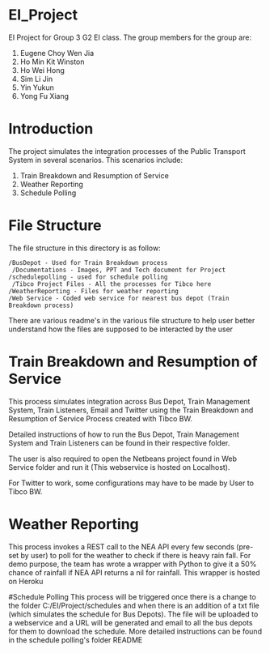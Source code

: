 # EI_Project
EI Project for Group 3 G2 EI class. The group members for the group are:
1. Eugene Choy Wen Jia
2. Ho Min Kit Winston
3. Ho Wei Hong
4. Sim Li Jin
5. Yin Yukun
6. Yong Fu Xiang

# Introduction
The project simulates the integration processes of the Public Transport System in several scenarios. This scenarios include:
1. Train Breakdown and Resumption of Service
2. Weather Reporting
3. Schedule Polling

# File Structure
The file structure in this directory is as follow:

` /BusDepot - Used for Train Breakdown process ` </br>
` /Documentations - Images, PPT and Tech document for Project` </br>
`/schedulepolling - used for schedule polling` </br>
` /Tibco Project Files - All the processes for Tibco here` </br>
` /WeatherReporting - Files for weather reporting ` </br>
` /Web Service - Coded web service for nearest bus depot (Train Breakdown process) ` </br>

There are various readme's in the various file structure to help user better understand how the files are supposed to be interacted by the user

# Train Breakdown and Resumption of Service
This process simulates integration across Bus Depot, Train Management System, Train Listeners, Email and Twitter using the Train Breakdown and Resumption of Service Process created with Tibco BW.

Detailed instructions of how to run the Bus Depot, Train Management System and Train Listeners can be found in their respective folder.

The user is also required to open the Netbeans project found in Web Service folder and run it (This webservice is hosted on Localhost).

For Twitter to work, some configurations may have to be made by User to Tibco BW.

# Weather Reporting
This process invokes a REST call to the NEA API every few seconds (pre-set by user) to poll for the weather to check if there is heavy rain fall. For demo purpose, the team has wrote a wrapper with Python to give it a 50% chance of rainfall if NEA API returns a nil for rainfall. This wrapper is hosted on Heroku

#Schedule Polling
This process will be triggered once there is a change to the folder C:/EI/Project/schedules and when there is an addition of a txt file (which simulates the schedule for Bus Depots). The file will be uploaded to a webservice and a URL will be generated and email to all the bus depots for them to download the schedule. More detailed instructions can be found in the schedule polling's folder README


